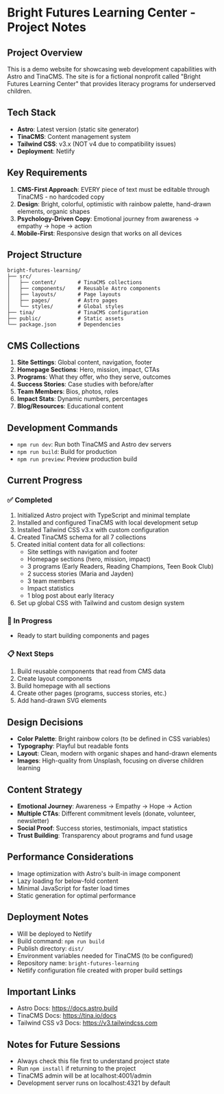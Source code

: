 # Bright Futures Learning Center - Project Notes

## Project Overview
This is a demo website for showcasing web development capabilities with Astro and TinaCMS. The site is for a fictional nonprofit called "Bright Futures Learning Center" that provides literacy programs for underserved children.

## Tech Stack
- **Astro**: Latest version (static site generator)
- **TinaCMS**: Content management system
- **Tailwind CSS**: v3.x (NOT v4 due to compatibility issues)
- **Deployment**: Netlify

## Key Requirements
1. **CMS-First Approach**: EVERY piece of text must be editable through TinaCMS - no hardcoded copy
2. **Design**: Bright, colorful, optimistic with rainbow palette, hand-drawn elements, organic shapes
3. **Psychology-Driven Copy**: Emotional journey from awareness → empathy → hope → action
4. **Mobile-First**: Responsive design that works on all devices

## Project Structure
```
bright-futures-learning/
├── src/
│   ├── content/       # TinaCMS collections
│   ├── components/    # Reusable Astro components
│   ├── layouts/       # Page layouts
│   ├── pages/         # Astro pages
│   └── styles/        # Global styles
├── tina/              # TinaCMS configuration
├── public/            # Static assets
└── package.json       # Dependencies
```

## CMS Collections
1. **Site Settings**: Global content, navigation, footer
2. **Homepage Sections**: Hero, mission, impact, CTAs
3. **Programs**: What they offer, who they serve, outcomes
4. **Success Stories**: Case studies with before/after
5. **Team Members**: Bios, photos, roles
6. **Impact Stats**: Dynamic numbers, percentages
7. **Blog/Resources**: Educational content

## Development Commands
- `npm run dev`: Run both TinaCMS and Astro dev servers
- `npm run build`: Build for production
- `npm run preview`: Preview production build

## Current Progress

### ✅ Completed
1. Initialized Astro project with TypeScript and minimal template
2. Installed and configured TinaCMS with local development setup
3. Installed Tailwind CSS v3.x with custom configuration
4. Created TinaCMS schema for all 7 collections
5. Created initial content data for all collections:
   - Site settings with navigation and footer
   - Homepage sections (hero, mission, impact)
   - 3 programs (Early Readers, Reading Champions, Teen Book Club)
   - 2 success stories (Maria and Jayden)
   - 3 team members
   - Impact statistics
   - 1 blog post about early literacy
6. Set up global CSS with Tailwind and custom design system

### 🔄 In Progress
- Ready to start building components and pages

### 📋 Next Steps
1. Build reusable components that read from CMS data
2. Create layout components
3. Build homepage with all sections
4. Create other pages (programs, success stories, etc.)
5. Add hand-drawn SVG elements

## Design Decisions
- **Color Palette**: Bright rainbow colors (to be defined in CSS variables)
- **Typography**: Playful but readable fonts
- **Layout**: Clean, modern with organic shapes and hand-drawn elements
- **Images**: High-quality from Unsplash, focusing on diverse children learning

## Content Strategy
- **Emotional Journey**: Awareness → Empathy → Hope → Action
- **Multiple CTAs**: Different commitment levels (donate, volunteer, newsletter)
- **Social Proof**: Success stories, testimonials, impact statistics
- **Trust Building**: Transparency about programs and fund usage

## Performance Considerations
- Image optimization with Astro's built-in image component
- Lazy loading for below-fold content
- Minimal JavaScript for faster load times
- Static generation for optimal performance

## Deployment Notes
- Will be deployed to Netlify
- Build command: `npm run build`
- Publish directory: `dist/`
- Environment variables needed for TinaCMS (to be configured)
- Repository name: `bright-futures-learning`
- Netlify configuration file created with proper build settings

## Important Links
- Astro Docs: https://docs.astro.build
- TinaCMS Docs: https://tina.io/docs
- Tailwind CSS v3 Docs: https://v3.tailwindcss.com

## Notes for Future Sessions
- Always check this file first to understand project state
- Run `npm install` if returning to the project
- TinaCMS admin will be at localhost:4001/admin
- Development server runs on localhost:4321 by default
